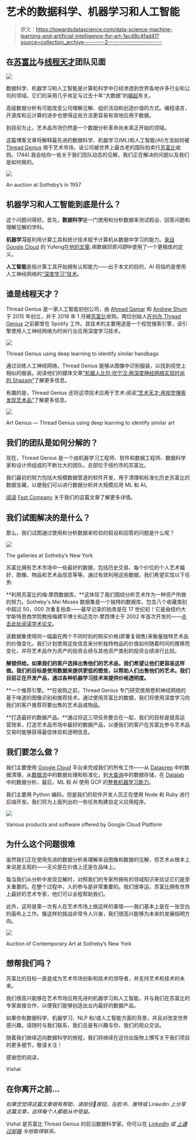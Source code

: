 # 艺术的数据科学、机器学习和人工智能

> 原文：<https://towardsdatascience.com/data-science-machine-learning-and-artificial-intelligence-for-art-1ac48c4fad41?source=collection_archive---------2----------------------->

## 在[苏富比](https://medium.com/u/8dd1ecf3fe29?source=post_page-----1ac48c4fad41--------------------------------)与[线程天才](https://medium.com/u/48d331020f0e?source=post_page-----1ac48c4fad41--------------------------------)团队见面

![](img/61f4199e0ff2dba5543c565c693213fc.png)

数据科学、机器学习和人工智能是计算机科学中已经渗透到世界各地许多行业和公司的领域。它们的采用几乎肯定与过去十年“大数据”的[崛起](https://trends.google.com/trends/explore?date=all&q=big%20data)有关。

高级数据分析有可能改变公司理解见解、组织活动和创造价值的方式。编程语言、开源库和云计算的进步也使得这些方法更容易有效地应用于数据。

到目前为止，艺术品市场仍然是一个数据分析革命尚未真正开始的领域。

这篇博客文章将解释最先进的数据科学、机器学习(ML)和人工智能(AI)方法如何被 [Thread Genius](https://medium.com/u/48d331020f0e?source=post_page-----1ac48c4fad41--------------------------------) 用于艺术市场，该公司被世界上最古老的国际拍卖行[苏富比](http://www.sothebys.com/en.html)收购。1744).我会给你一些关于我们团队动态的见解，我们正在解决的问题以及我们是如何做的。

![](img/eb0d9f49367cfc7925f0c58cdf1a3ab0.png)

An auction at Sotheby’s in 1957

## 机器学习和人工智能到底是什么？

这个问题问得好。首先，**数据科学**是一门使用和分析数据来测试假设、回答问题和理解见解的学科。

**机器学习**是利用计算工具和统计技术赋予计算机从数据中学习的能力。[来自](https://medium.com/u/2a2ae028a675?source=post_page-----1ac48c4fad41--------------------------------) [Google Cloud](https://medium.com/u/4f3f4ee0f977?source=post_page-----1ac48c4fad41--------------------------------) 的 Yufeng在[他的文章](/what-is-machine-learning-8c6871016736):*用数据回答问题*中使用了一个更精炼的定义。

**人工智能**是指计算工具开始拥有认知能力——出于本文的目的，AI 将指的是使用人工神经网络的[“深度学习”技术](https://medium.freecodecamp.org/want-to-know-how-deep-learning-works-heres-a-quick-guide-for-everyone-1aedeca88076)。

## 谁是线程天才？

Thread Genius 是一家人工智能初创公司，由 [Ahmad Qamar](https://medium.com/u/74ee0905879d?source=post_page-----1ac48c4fad41--------------------------------) 和 [Andrew Shum](https://medium.com/u/c54aeb9b6127?source=post_page-----1ac48c4fad41--------------------------------) 于 2015 年创立，并于 2018 年 1 月被[苏富比](https://medium.com/u/8dd1ecf3fe29?source=post_page-----1ac48c4fad41--------------------------------)收购。两位创始人[在创办 Thread Genius](https://techcrunch.com/2018/01/25/sothebys-acquires-thread-genius-to-build-its-image-recognition-and-recommendation-tech/) 之前都曾在 Spotify 工作。其技术的主要用途是一个视觉搜索引擎，该引擎使用人工神经网络为时尚行业应用深度学习技术。

![](img/645eba9381b7b8ae808e0ed9d0f0e507.png)

Thread Genius using deep learning to identify similar handbags

通过训练人工神经网络，Thread Genius 能够从图像中识别服装，以找到视觉上相似的服装。阅读他们的媒体文章[“机器人比尔·坎宁汉:用深度神经网络实现时尚的 Shazam”](https://medium.com/machine-intelligence-report/robo-bill-cunningham-shazam-for-fashion-with-deep-neural-networks-7126ea39197b)了解更多信息。

有趣的是，Thread Genius 还将这项技术应用于艺术:阅读[“艺术天才:用视觉搜索发现艺术品”](https://medium.com/sothebys/art-genius-1260726bfebd)了解更多信息。

![](img/97fc6ca39e1f0131f637010724c366fe.png)

Art Genius — Thread Genius using deep learning to identify similar art

## 我们的团队是如何分解的？

现在，Thread Genius 是一个由机器学习工程师、软件和数据工程师、数据科学家和设计师组成的不断壮大的团队，总部位于纽约市的苏富比。

我们最初的努力包括大规模数据管道的软件开发，用于清理和标准化历史苏富比的数据宝藏，以便我们可以进行数据分析并大规模应用 ML 和 AI。

[阅读](https://www.fastcompany.com/40575641/can-ai-have-good-taste-auction-giant-sothebys-is-counting-on-it) [Fast Company](https://medium.com/u/ada2289350de?source=post_page-----1ac48c4fad41--------------------------------) 关于我们的这篇文章了解更多详情。

## 我们试图解决的是什么？

那么，我们试图通过使用和分析数据来检验的假设和回答的问题是什么呢？

![](img/dfa995f43b450ace869ffa93136aed3a.png)

The galleries at Sotheby’s New York

苏富比拥有艺术市场中一些最好的数据，包括历史交易、每个价位的个人艺术偏好、图像、物品和艺术品信息等等。通过有效利用这些数据，我们希望实现以下任务:

**利用苏富比的梅·摩西数据库。**这体现了我们围绕分析艺术作为一种资产所做的努力。Sotheby's Mei Moses 数据集是一个独特的数据库，包含八个收藏类别中超过 50，000 次重复拍卖——最早记录的拍卖是在 17 世纪初！它是由纽约大学斯特恩商学院教授梅建平博士和迈克尔·摩西博士于 2002 年首次开发的——[点击此处阅读学术论文](https://pdfs.semanticscholar.org/ac7b/1a85db923965d5f229cfda92ab4f24509f6d.pdf)。

该数据集使用同一幅画在两个不同时刻的购买价格(即重复销售)来衡量独特艺术品的价值变化。我们计划使用这些信息来分析独特物品的价值如何随着时间的推移而变化，并将艺术品作为资产的投资业绩与其他资产类别的投资业绩进行比较。

**解锁供给。如果我们的客户选择出售他们的艺术品，我们希望让他们更容易这样做。我们的目标是使用数据来提供更低的壁垒，以帮助人们出售他们的艺术。我们目前正在开发产品，通过各种机器学习技术来提供价格透明度。**

**一个推荐引擎。**在收购之前，Thread Genius 专门研究使用卷积神经网络的基于味道的图像识别和推荐技术。通过使用苏富比的数据，我们将使用深度学习向我们的客户推荐将要出售的艺术品或物品。

**打造最好的数据产品。**通过将这三项任务整合在一起，我们的目标是提高运营效率，打造艺术品市场中最好的数据产品，以便我们的客户在苏富比参与艺术品交易时能够获得最佳体验和透明信息。

## 我们要怎么做？

我们主要使用 [Google Cloud](https://medium.com/u/4f3f4ee0f977?source=post_page-----1ac48c4fad41--------------------------------) 平台来完成我们的所有工作——从 [Dataprep](https://cloud.google.com/dataprep/docs/) 中的数据清理，从[数据流](https://cloud.google.com/dataflow/)中的数据处理和标准化，到[大查询](https://cloud.google.com/bigquery/)中的数据存储，在 [Datalab](https://cloud.google.com/datalab/) 中的数据分析，最后，ML 和 AI 使用 GCP 的[整套机器学习能力](https://cloud.google.com/products/machine-learning/)。

我们主要用 Python 编码，但是我们的软件开发人员正在使用 Node 和 Ruby 进行后端开发。我们将为上面列出的一些任务构建自定义应用程序。

![](img/1151181cee20f60703e491e71bce5092.png)

Various products and software offered by Google Cloud Platform

## 为什么这个问题很难

虽然我们正在使用先进的数据分析来理解来自图像和数据的见解，但艺术从根本上来说是主观的——无论是在价值上还是在品味上。

每当我们从分析中发现见解时，对照我们的专家所拥有的领域知识来验证它们是至关重要的。在整个过程中，人的参与是非常重要的。我们很幸运，苏富比拥有世界上最好的艺术专家，他们可以全程帮助我们。

此外，这将是第一次有人在艺术市场上做这样的事情——我们基本上是在一张空白的画布上工作。像这样的挑战非常令人兴奋，我们很高兴能够为未来的发展指明方向。

![](img/fd520ba5243205a02bb0332687798812.png)

Auction of Contemporary Art at Sotheby’s New York

## 想帮我们吗？

苏富比的目标一直是成为艺术市场创新和技术的领导者，并支持艺术和技术的未来。

我们很高兴能够在艺术市场应用先进的机器学习和人工智能，并与我们在苏富比的专家直接合作，以便我们能够创造出业内最好的数据产品。

如果你有数据科学、机器学习、NLP 和/或人工智能方面的背景，并且对改变世界感兴趣，请随时与我们联系，我们总是有兴趣与你，我们的观众交谈。

随着我们继续迈向数据科学的旅程，我们将继续在这份出版物上撰写关于我们项目的更多细节，敬请关注！

感谢您的阅读，

Vishal

## 在你离开之前…

*如果您觉得这篇文章很有帮助，请按住👏按钮，在脸书、推特或 LinkedIn 上分享这篇文章，这样每个人都能从中受益。*

Vishal 是苏富比 Thread Genius 的前沿数据科学家。你可以在 [*LinkedIn*](https://www.linkedin.com/in/vishalkumarlondon/) *或* [*上通过邮箱*](mailto:vishal.kumar@sothebys.com) *与他取得联系。*